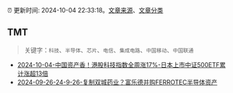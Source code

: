 :alarm_clock: 更新时间: 2024-10-04 22:33:18。[文章来源](/README.md)、[文章分类](/TAGS.md)

## TMT


> 关键字：`科技`、`半导体`、`芯片`、`电信`、`集成电路`、`中国移动`、`中国联通`



- [2024-10-04-中国资产香！港股科技指数全周涨17%-日本上市中证500ETF累计涨超13倍](https://www.cls.cn/detail/1816346) 
- [2024-09-26-24-9-26-复制双城药业？富乐德并购FERROTEC半导体资产](https://xueqiu.com/8772786299/305782060) 
